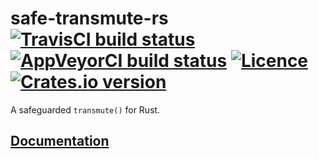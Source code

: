 # safe-transmute-rs [![TravisCI build status](https://travis-ci.org/nabijaczleweli/safe-transmute-rs.svg?branch=master)](https://travis-ci.org/nabijaczleweli/safe-transmute-rs) [![AppVeyorCI build status](https://ci.appveyor.com/api/projects/status/cspjknvfow5gfro0/branch/master?svg=true)](https://ci.appveyor.com/project/nabijaczleweli/safe-transmute-rs/branch/master) [![Licence](https://img.shields.io/badge/license-MIT-blue.svg?style=flat)](LICENSE) [![Crates.io version](https://meritbadge.herokuapp.com/safe-transmute)](https://crates.io/crates/safe-transmute)
A safeguarded `transmute()` for Rust.

## [Documentation](https://rawcdn.githack.com/nabijaczleweli/safe-transmute-rs/doc/safe_transmute/index.html)
